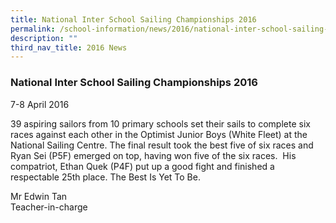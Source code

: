 ```yaml
---
title: National Inter School Sailing Championships 2016
permalink: /school-information/news/2016/national-inter-school-sailing-championships/
description: ""
third_nav_title: 2016 News
---
```

### **National Inter School Sailing Championships 2016**
7-8 April 2016 

39 aspiring sailors from 10 primary schools set their sails to complete six races against each other in the Optimist Junior Boys (White Fleet) at the National Sailing Centre. The final result took the best five of six races and Ryan Sei (P5F) emerged on top, having won five of the six races.  His compatriot, Ethan Quek (P4F) put up a good fight and finished a respectable 25th place. The Best Is Yet To Be.

Mr Edwin Tan<br>
Teacher-in-charge
